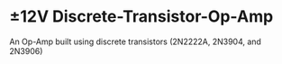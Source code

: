 # ±12V Discrete-Transistor-Op-Amp
An Op-Amp built using discrete transistors (2N2222A, 2N3904, and 2N3906)
